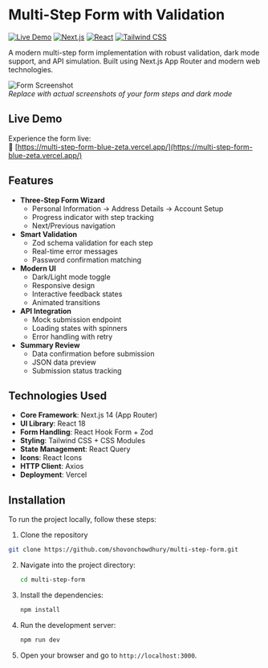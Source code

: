 # Multi-Step Form with Validation

[![Live Demo](https://img.shields.io/badge/Live_Demo-View_Project-green?style=for-the-badge&logo=vercel)](https://multi-step-form-blue-zeta.vercel.app/)
[![Next.js](https://img.shields.io/badge/Next.js-14.1.0-black?logo=next.js)](https://nextjs.org/)
[![React](https://img.shields.io/badge/React-18.2.0-blue?logo=react)](https://react.dev/)
[![Tailwind CSS](https://img.shields.io/badge/Tailwind_CSS-3.4.0-blueviolet?logo=tailwind-css)](https://tailwindcss.com/)

A modern multi-step form implementation with robust validation, dark mode support, and API simulation. Built using Next.js App Router and modern web technologies.

![Form Screenshot](https://via.placeholder.com/800x400.png?text=Form+Screenshot+Here)  
_Replace with actual screenshots of your form steps and dark mode_

## Live Demo

Experience the form live:  
🔗 [https://multi-step-form-blue-zeta.vercel.app/](https://multi-step-form-blue-zeta.vercel.app/)

## Features

- **Three-Step Form Wizard**
  - Personal Information → Address Details → Account Setup
  - Progress indicator with step tracking
  - Next/Previous navigation
- **Smart Validation**
  - Zod schema validation for each step
  - Real-time error messages
  - Password confirmation matching
- **Modern UI**
  - Dark/Light mode toggle
  - Responsive design
  - Interactive feedback states
  - Animated transitions
- **API Integration**
  - Mock submission endpoint
  - Loading states with spinners
  - Error handling with retry
- **Summary Review**
  - Data confirmation before submission
  - JSON data preview
  - Submission status tracking

## Technologies Used

- **Core Framework**: Next.js 14 (App Router)
- **UI Library**: React 18
- **Form Handling**: React Hook Form + Zod
- **Styling**: Tailwind CSS + CSS Modules
- **State Management**: React Query
- **Icons**: React Icons
- **HTTP Client**: Axios
- **Deployment**: Vercel

## Installation

To run the project locally, follow these steps:

1. Clone the repository

```bash
git clone https://github.com/shovonchowdhury/multi-step-form.git
```

2. Navigate into the project directory:
   ```bash
   cd multi-step-form
   ```
3. Install the dependencies:
   ```bash
   npm install
   ```
4. Run the development server:

   ```bash
   npm run dev

   ```

5. Open your browser and go to `http://localhost:3000`.
